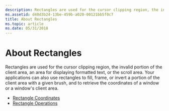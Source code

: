 ```yaml
---
description: Rectangles are used for the cursor clipping region, the invalid portion of the client area, an area for displaying formatted text, or the scroll area.
ms.assetid: d40d3b24-13be-459b-a020-00121bb5f0c7
title: About Rectangles
ms.topic: article
ms.date: 05/31/2018
---
```


# About Rectangles

Rectangles are used for the cursor clipping region, the invalid portion of the client area, an area for displaying formatted text, or the scroll area. Your applications can also use rectangles to fill, frame, or invert a portion of the client area with a given brush, and to retrieve the coordinates of a window or a window's client area.

-   [Rectangle Coordinates](rectangle-coordinates.md)
-   [Rectangle Operations](rectangle-operations.md)

 

 




